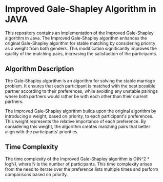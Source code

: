 
# Improved Gale-Shapley Algorithm in JAVA

This repository contains an implementation of the Improved Gale-Shapley algorithm in Java. The Improved Gale-Shapley algorithm enhances the original Gale-Shapley algorithm for stable matching by considering priority as a weight from both genders. This modification significantly improves the quality of the matching pairs, increasing the satisfaction of the participants.


## Algorithm Description
The Gale-Shapley algorithm is an algorithm for solving the stable marriage problem. It ensures that each participant is matched with the best possible partner according to their preferences, while avoiding any unstable pairings where both partners would rather be with each other than their current partners.

The Improved Gale-Shapley algorithm builds upon the original algorithm by introducing a weight, based on priority, to each participant's preferences. This weight represents the relative importance of each preference. By considering this weight, the algorithm creates matching pairs that better align with the participants' priorities.


## Time Complexity 
The time complexity of the Improved Gale-Shapley algorithm is O(N^2 * logN), where N is the number of participants. This time complexity arises from the need to iterate over the preference lists multiple times and perform comparisons based on priority.

